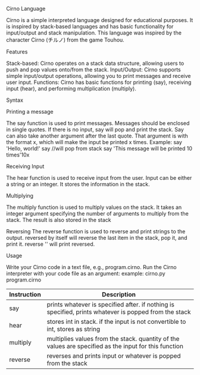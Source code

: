 Cirno Language

  Cirno is a simple interpreted language designed for educational purposes. It is inspired by stack-based languages and has basic functionality for input/output and stack manipulation. This language was inspired by the character Cirno (チルノ) from the game Touhou.

Features

  Stack-based: Cirno operates on a stack data structure, allowing users to push and pop values onto/from the stack.
  Input/Output: Cirno supports simple input/output operations, allowing you to print messages and receive user input. 
  Functions: Cirno has basic functions for printing (say), receiving input (hear), and performing multiplication (multiply).

Syntax

Printing a message

  The say function is used to print messages. Messages should be enclosed in single quotes. If there is no input, say will pop and print the stack. Say can also take another argument after the last quote. That argument is with the format <int>x, which will make the input be printed x times.
  Example:
    say 'Hello, world!'
    say //will pop from stack
    say 'This message will be printed 10 times'10x
    
Receiving Input

  The hear function is used to receive input from the user. Input can be either a string or an integer. It stores the information in the stack.
  
Multiplying

  The multiply function is used to multiply values on the stack. It takes an integer argument specifying the number of arguments to multiply from the stack.
  The result is also stored in the stack

Reversing
  The reverse function is used to reverse and print strings to the output. reversed by itself will reverse the last item in the stack, pop it, and print it. reverse '<text>' will print <text> reversed.

Usage 

  Write your Cirno code in a text file, e.g., program.cirno.
  Run the Cirno interpreter with your code file as an argument:
  example:
    cirno.py program.cirno

| Instruction | Description |
| ------ | ------ |
| say | prints whatever is specified after. if nothing is specified, prints whatever is popped from the stack |
| hear | stores int in stack. if the input is not convertible to int, stores as string |
| multiply | multiplies values from the stack. quantity of the values are specified as the input for this function |
| reverse | reverses and prints input or whatever is popped from the stack |

